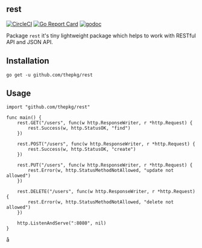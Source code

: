 rest
-

[![CircleCI](https://circleci.com/gh/thepkg/rest.svg?style=svg)](https://circleci.com/gh/thepkg/rest)
[![Go Report Card](https://goreportcard.com/badge/github.com/thepkg/rest)](https://goreportcard.com/report/github.com/thepkg/rest)
[![godoc](https://godoc.org/github.com/thepkg/rest?status.svg)](https://godoc.org/github.com/thepkg/rest)

Package `rest` it's tiny lightweight package which helps to work with RESTful API and JSON API.

## Installation

`go get -u github.com/thepkg/rest`

## Usage

````
import "github.com/thepkg/rest"

func main() {
	rest.GET("/users", func(w http.ResponseWriter, r *http.Request) {
		rest.Success(w, http.StatusOK, "find")
	})

	rest.POST("/users", func(w http.ResponseWriter, r *http.Request) {
		rest.Success(w, http.StatusOK, "create")
	})

	rest.PUT("/users", func(w http.ResponseWriter, r *http.Request) {
		rest.Error(w, http.StatusMethodNotAllowed, "update not allowed")
	})

	rest.DELETE("/users", func(w http.ResponseWriter, r *http.Request) {
		rest.Error(w, http.StatusMethodNotAllowed, "delete not allowed")
	})

	http.ListenAndServe(":8080", nil)
}
````
å